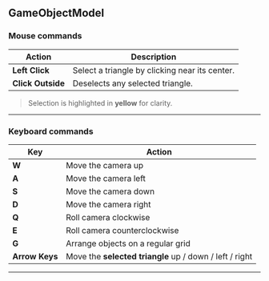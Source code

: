 ## GameObjectModel


### Mouse commands
| Action | Description |
|---------|--------------|
| **Left Click**    | Select a triangle by clicking near its center. |
| **Click Outside** | Deselects any selected triangle.               |

> Selection is highlighted in **yellow** for clarity.

---
### Keyboard commands

| Key | Action |
|-------|-----------------------|
| **W** | Move the camera up    |
| **A** | Move the camera left  |
| **S** | Move the camera down  |
| **D** | Move the camera right |
| **Q** | Roll camera clockwise |
| **E** | Roll camera counterclockwise |
| **G** | Arrange objects on a regular grid |
| **Arrow Keys** | Move the **selected triangle** up / down / left / right |

---